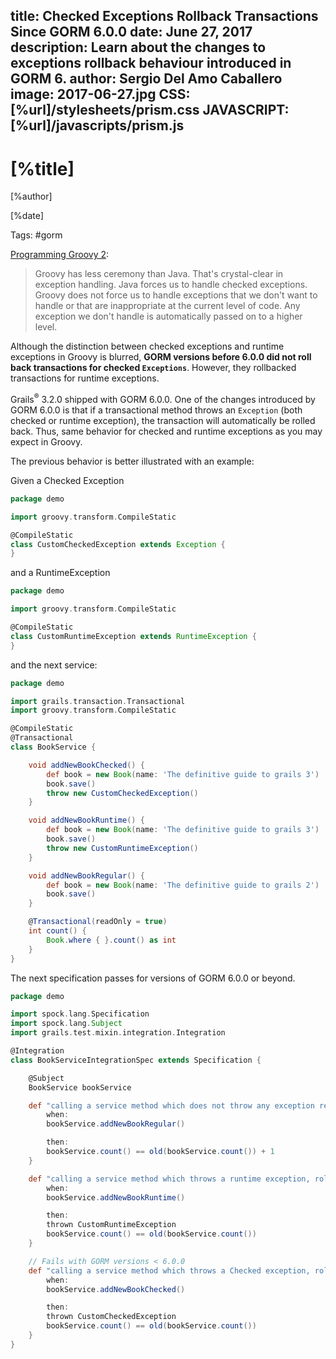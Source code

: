 title: Checked Exceptions Rollback Transactions Since GORM 6.0.0
date: June 27, 2017   
description: Learn about the changes to exceptions rollback behaviour introduced in GORM 6.
author: Sergio Del Amo Caballero
image: 2017-06-27.jpg 
CSS: [%url]/stylesheets/prism.css
JAVASCRIPT: [%url]/javascripts/prism.js
---

# [%title]

[%author]

[%date] 

Tags: #gorm

[Programming Groovy 2](https://pragprog.com/book/vslg2/programming-groovy-2):
 > Groovy has less ceremony than Java. That's crystal-clear in exception handling. Java forces us to handle checked exceptions. Groovy does not force us to handle exceptions that we don't want to handle or that are inappropriate at the current level of code. Any exception we don't handle is automatically passed on to a higher level. 

Although the distinction between checked exceptions and runtime exceptions in Groovy is blurred, **GORM versions before 6.0.0 did not roll back transactions for checked `Exceptions`**. However, they rollbacked transactions for runtime exceptions. 

Grails<sup>&reg;</sup> 3.2.0 shipped with GORM 6.0.0. One of the changes introduced by GORM 6.0.0 is that if a transactional method throws an `Exception` (both checked or runtime exception), the transaction will automatically be rolled back. Thus, same behavior for checked and runtime exceptions as you may expect in Groovy.
 

The previous behavior is better illustrated  with an example:

Given a Checked Exception

```groovy
package demo

import groovy.transform.CompileStatic

@CompileStatic
class CustomCheckedException extends Exception {
}
```

and a RuntimeException

```groovy
package demo

import groovy.transform.CompileStatic

@CompileStatic
class CustomRuntimeException extends RuntimeException {
}
```

and the next service: 

```groovy
package demo

import grails.transaction.Transactional
import groovy.transform.CompileStatic

@CompileStatic
@Transactional
class BookService {

    void addNewBookChecked() {
        def book = new Book(name: 'The definitive guide to grails 3')
        book.save()
        throw new CustomCheckedException()
    }

    void addNewBookRuntime() {
        def book = new Book(name: 'The definitive guide to grails 3')
        book.save()
        throw new CustomRuntimeException()
    }

    void addNewBookRegular() {
        def book = new Book(name: 'The definitive guide to grails 2')
        book.save()
    }

    @Transactional(readOnly = true)
    int count() {
        Book.where { }.count() as int
    }
}
```

The next specification passes for versions of GORM 6.0.0 or beyond.

```groovy
package demo

import spock.lang.Specification
import spock.lang.Subject
import grails.test.mixin.integration.Integration

@Integration
class BookServiceIntegrationSpec extends Specification {

    @Subject
    BookService bookService

    def "calling a service method which does not throw any exception results in adding a new book"() {
        when:
        bookService.addNewBookRegular()

        then:
        bookService.count() == old(bookService.count()) + 1
    }

    def "calling a service method which throws a runtime exception, rollback transaction and it does not add a new book"() {
        when:
        bookService.addNewBookRuntime()

        then:
        thrown CustomRuntimeException
        bookService.count() == old(bookService.count())
    }

	// Fails with GORM versions < 6.0.0
    def "calling a service method which throws a Checked exception, rollback transaction and it does not add a new book"() {
        when:
        bookService.addNewBookChecked()

        then:
        thrown CustomCheckedException
        bookService.count() == old(bookService.count())
    }
}
```
